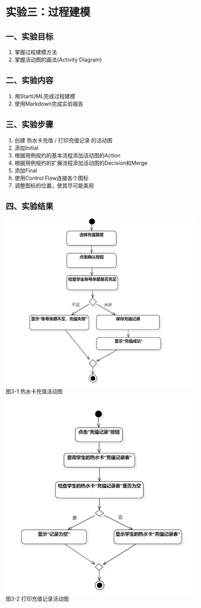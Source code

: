 # 实验三：过程建模

## 一、实验目标
1. 掌握过程建模方法
2. 掌握活动图的画法(Activity Diagram)

## 二、实验内容
1. 用StartUML完成过程建模
2. 使用Markdown完成实验报告

## 三、实验步骤
1. 创建 热水卡充值 / 打印充值记录 的活动图
2. 添加Initial
3. 根据用例规约的基本流程添加活动图的Action
4. 根据用例规约的扩展流程添加活动图的Decision和Merge
4. 添加Final
5. 使用Control Flow连接各个图标
6. 调整图标的位置，使其尽可能美观

## 四、实验结果
![image](./shiyan3-1.png)
图3-1 热水卡充值活动图

![image](./shiyan3-2.png)
图3-2 打印充值记录活动图


